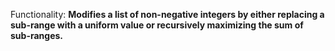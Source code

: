 Functionality: **Modifies a list of non-negative integers by either replacing a sub-range with a uniform value or recursively maximizing the sum of sub-ranges.**